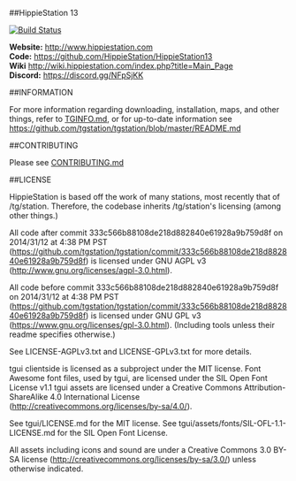 ##HippieStation 13

[![Build Status](https://travis-ci.org/HippieStation/HippieStation13.png)](https://travis-ci.org/HippieStation/HippieStation13)


**Website:** http://www.hippiestation.com <BR>
**Code:** https://github.com/HippieStation/HippieStation13 <BR>
**Wiki** http://wiki.hippiestation.com/index.php?title=Main_Page <BR>
**Discord:** https://discord.gg/NFpSjKK <BR>


##INFORMATION

For more information regarding downloading, installation, maps, and other things, refer to [TGINFO.md](TGINFO.md), or for up-to-date information see https://github.com/tgstation/tgstation/blob/master/README.md

##CONTRIBUTING

Please see [CONTRIBUTING.md](CONTRIBUTING.md)

##LICENSE

HippieStation is based off the work of many stations, most recently that of /tg/station. Therefore, the codebase inherits /tg/station's licensing (among other things.)

All code after commit 333c566b88108de218d882840e61928a9b759d8f on 2014/31/12 at 4:38 PM PST (https://github.com/tgstation/tgstation/commit/333c566b88108de218d882840e61928a9b759d8f) is licensed under GNU AGPL v3 (http://www.gnu.org/licenses/agpl-3.0.html).

All code before commit 333c566b88108de218d882840e61928a9b759d8f on 2014/31/12 at 4:38 PM PST (https://github.com/tgstation/tgstation/commit/333c566b88108de218d882840e61928a9b759d8f) is licensed under GNU GPL v3 (https://www.gnu.org/licenses/gpl-3.0.html). (Including tools unless their readme specifies otherwise.)

See LICENSE-AGPLv3.txt and LICENSE-GPLv3.txt for more details.

tgui clientside is licensed as a subproject under the MIT license. Font Awesome font files, used by tgui, are licensed under the SIL Open Font License v1.1 tgui assets are licensed under a Creative Commons Attribution-ShareAlike 4.0 International License (http://creativecommons.org/licenses/by-sa/4.0/).

See tgui/LICENSE.md for the MIT license. See tgui/assets/fonts/SIL-OFL-1.1-LICENSE.md for the SIL Open Font License.

All assets including icons and sound are under a Creative Commons 3.0 BY-SA license (http://creativecommons.org/licenses/by-sa/3.0/) unless otherwise indicated.
